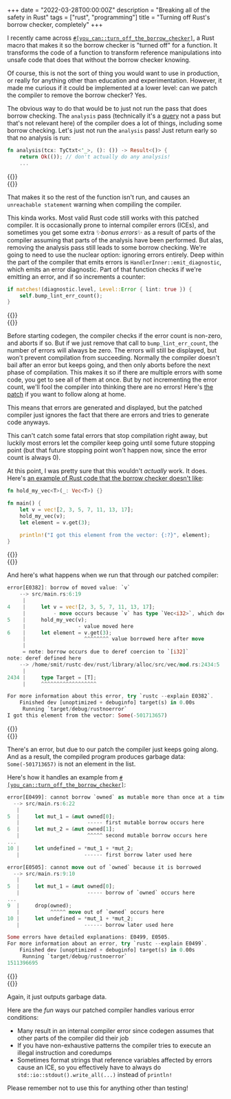 +++
date = "2022-03-28T00:00:00Z"
description = "Breaking all of the safety in Rust"
tags = ["rust", "programming"]
title = "Turning off Rust's borrow checker, completely"
+++

I recently came across [`#[you_can::turn_off_the_borrow_checker]`](https://docs.rs/you-can/latest/you_can/attr.turn_off_the_borrow_checker.html), a Rust macro that makes it so the borrow checker is "turned off" for a function. It transforms the code of a function to transform reference manipulations into unsafe code that does that without the borrow checker knowing.

Of course, this is not the sort of thing you would want to use in production, or really for anything other than education and experimentation. However, it made me curious if it could be implemented at a lower level: can we patch the compiler to remove the borrow checker? Yes.

The obvious way to do that would be to just not run the pass that does borrow checking. The `analysis` pass (technically it's a [query](https://rustc-dev-guide.rust-lang.org/query.html) not a pass but that's not relevant here) of the compiler does a lot of things, including some borrow checking. Let's just not run the `analysis` pass! Just return early so that no analysis is run:

```rust
fn analysis(tcx: TyCtxt<'_>, (): ()) -> Result<()> {
    return Ok(()); // don't actually do any analysis!
    ...
```
{{<rawhtml>}}<br>{{</rawhtml>}}

That makes it so the rest of the function isn't run, and causes an `unreachable statement` warning when compiling the compiler.

This kinda works. Most valid Rust code still works with this patched compiler. It is occasionally prone to internal compiler errors (ICEs), and sometimes you get some extra ✨*bonus errors*✨ as a result of parts of the compiler assuming that parts of the analysis have been performed. But alas, removing the analysis pass still leads to some borrow checking. We're going to need to use the nuclear option: ignoring errors entirely. Deep within the part of the compiler that emits errors is `HandlerInner::emit_diagnostic`, which emits an error diagnostic. Part of that function checks if we're emitting an error, and if so increments a counter:
```rust
if matches!(diagnostic.level, Level::Error { lint: true }) {
    self.bump_lint_err_count();
}
```
{{<rawhtml>}}<br>{{</rawhtml>}}

Before starting codegen, the compiler checks if the error count is non-zero, and aborts if so. But if we just remove that call to `bump_lint_err_count`, the number of errors will always be zero. The errors will still be displayed, but won't prevent compilation from succeeding. Normally the compiler doesn't bail after an error but keeps going, and then only aborts before the next phase of compilation. This makes it so if there are multiple errors with some code, you get to see all of them at once. But by not incrementing the error count, we'll fool the compiler into thinking there are no errors! Here's [the patch](https://github.com/rust-lang/rust/commit/709edf2581ad86d02897ba169eb6d92aeda5c11d) if you want to follow along at home.

This means that errors are generated and displayed, but the patched compiler just ignores the fact that there are errors and tries to generate code anyways.

<!-- {{< dia "triplequestion" "Question" >}}
But what about fatal errors that stop compilation right away?
{{< /dia >}}
{{< dia "a/answer" "Answer" "right" >}}
Yeah, some errors cause the compiler to bail and always cause the compiler to stop compiling right away. Luckily very few errors are fatal in this way! Even things like parsing the code into an AST will do their best to recover from an error.
{{< /dia >}} -->

This can't catch some fatal errors that stop compilation right away, but luckily most errors let the compiler keep going until some future stopping point (but that future stopping point won't happen now, since the error count is always 0).

At this point, I was pretty sure that this wouldn't _actually_ work. It does. Here's [an example of Rust code that the borrow checker doesn't like](https://blog.logrocket.com/introducing-the-rust-borrow-checker/#inpractice):

```rust
fn hold_my_vec<T>(_: Vec<T>) {}

fn main() {
    let v = vec![2, 3, 5, 7, 11, 13, 17];
    hold_my_vec(v);
    let element = v.get(3);

    println!("I got this element from the vector: {:?}", element);
}
```
{{<rawhtml>}}<br>{{</rawhtml>}}

And here's what happens when we run that through our patched compiler:

```rust
error[E0382]: borrow of moved value: `v`
    --> src/main.rs:6:19
     |
4    |     let v = vec![2, 3, 5, 7, 11, 13, 17];
     |         - move occurs because `v` has type `Vec<i32>`, which does not implement the `Copy` trait
5    |     hold_my_vec(v);
     |                 - value moved here
6    |     let element = v.get(3);
     |                   ^^^^^^^^ value borrowed here after move
     |
     = note: borrow occurs due to deref coercion to `[i32]`
note: deref defined here
    --> /home/smit/rustc-dev/rust/library/alloc/src/vec/mod.rs:2434:5
     |
2434 |     type Target = [T];
     |     ^^^^^^^^^^^^^^^^^^

For more information about this error, try `rustc --explain E0382`.
    Finished dev [unoptimized + debuginfo] target(s) in 0.00s
     Running `target/debug/rustnoerror`
I got this element from the vector: Some(-501713657)
```
{{<rawhtml>}}<br>{{</rawhtml>}}

There's an error, but due to our patch the compiler just keeps going along. And as a result, the compiled program produces garbage data: `Some(-501713657)` is not an element in the list.

Here's how it handles an example from [`#[you_can::turn_off_the_borrow_checker]`](https://docs.rs/you-can/latest/you_can/attr.turn_off_the_borrow_checker.html#expanded):

```rust
error[E0499]: cannot borrow `owned` as mutable more than once at a time
  --> src/main.rs:6:22
   |
5  |     let mut_1 = &mut owned[0];
   |                      ----- first mutable borrow occurs here
6  |     let mut_2 = &mut owned[1];
   |                      ^^^^^ second mutable borrow occurs here
...
10 |     let undefined = *mut_1 + *mut_2;
   |                     ------ first borrow later used here

error[E0505]: cannot move out of `owned` because it is borrowed
  --> src/main.rs:9:10
   |
5  |     let mut_1 = &mut owned[0];
   |                      ----- borrow of `owned` occurs here
...
9  |     drop(owned);
   |          ^^^^^ move out of `owned` occurs here
10 |     let undefined = *mut_1 + *mut_2;
   |                     ------ borrow later used here

Some errors have detailed explanations: E0499, E0505.
For more information about an error, try `rustc --explain E0499`.
    Finished dev [unoptimized + debuginfo] target(s) in 0.00s
     Running `target/debug/rustnoerror`
1511396695
```
{{<rawhtml>}}<br>{{</rawhtml>}}

Again, it just outputs garbage data.

Here are the _fun_ ways our patched compiler handles various error conditions:

- Many result in an internal compiler error since codegen assumes that other parts of the compiler did their job
- If you have non-exhaustive patterns the compiler tries to execute an illegal instruction and coredumps
- Sometimes format strings that reference variables affected by errors cause an ICE, so you effectively have to always do `std::io::stdout().write_all(...)` instead of `println!`

Please remember not to use this for anything other than testing!

